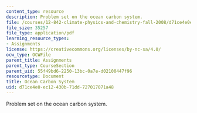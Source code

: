 ```yaml
---
content_type: resource
description: Problem set on the ocean carbon system.
file: /courses/12-842-climate-physics-and-chemistry-fall-2008/d71ce4e0ec12430b71dd727017071a48_ps3.pdf
file_size: 35257
file_type: application/pdf
learning_resource_types:
- Assignments
license: https://creativecommons.org/licenses/by-nc-sa/4.0/
ocw_type: OCWFile
parent_title: Assignments
parent_type: CourseSection
parent_uid: 55f49bd6-2250-13bc-0a7e-d02100447f96
resourcetype: Document
title: Ocean Carbon System
uid: d71ce4e0-ec12-430b-71dd-727017071a48
---
```

Problem set on the ocean carbon system.
